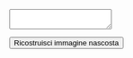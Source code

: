 <html>
<body>

<textarea></textarea>
<button onclick="myFunction()">Ricostruisci immagine nascosta</button>
<p id="demo"></p>

<script>
function myFunction() {
  document.getElementById("demo").innerHTML = "<img src=\"butterfly-142506_1280.jpg\">";
}
</script>

</body>
</html>
